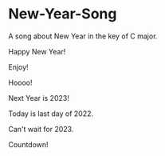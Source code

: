 # New-Year-Song

A song about New Year in the key of C major.

Happy New Year!

Enjoy!

Hoooo!

Next Year is 2023!

Today is last day of 2022.

Can't wait for 2023.

Countdown!

